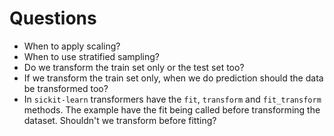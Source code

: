 # Questions

- When to apply scaling?
- When to use stratified sampling?
- Do we transform the train set only or the test set too?
- If we transform the train set only, when we do prediction should the data be transformed too?
- In `sickit-learn` transformers have the `fit`, `transform` and `fit_transform` methods. The example have the fit being called before transforming the dataset. Shouldn't we transform before fitting?
